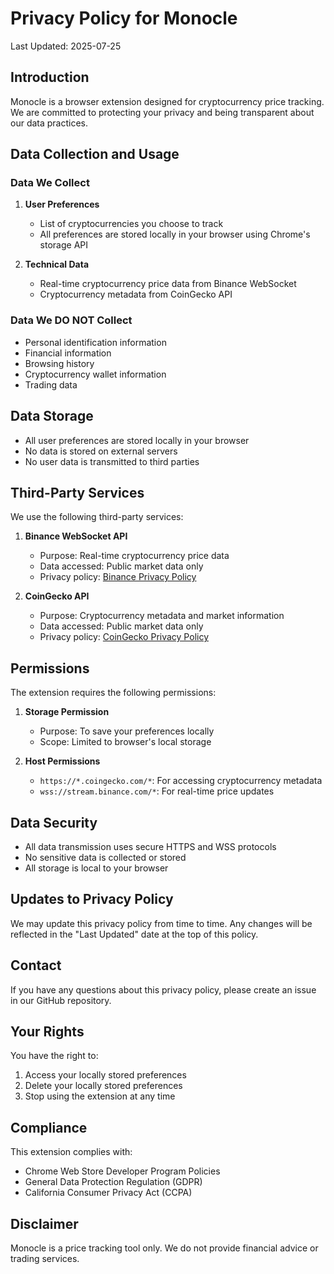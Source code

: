 # Privacy Policy for Monocle

Last Updated: 2025-07-25

## Introduction
Monocle is a browser extension designed for cryptocurrency price tracking. We are committed to protecting your privacy and being transparent about our data practices.

## Data Collection and Usage

### Data We Collect
1. **User Preferences**
   - List of cryptocurrencies you choose to track
   - All preferences are stored locally in your browser using Chrome's storage API

2. **Technical Data**
   - Real-time cryptocurrency price data from Binance WebSocket
   - Cryptocurrency metadata from CoinGecko API

### Data We DO NOT Collect
- Personal identification information
- Financial information
- Browsing history
- Cryptocurrency wallet information
- Trading data

## Data Storage
- All user preferences are stored locally in your browser
- No data is stored on external servers
- No user data is transmitted to third parties

## Third-Party Services
We use the following third-party services:
1. **Binance WebSocket API**
   - Purpose: Real-time cryptocurrency price data
   - Data accessed: Public market data only
   - Privacy policy: [Binance Privacy Policy](https://www.binance.com/en/privacy)

2. **CoinGecko API**
   - Purpose: Cryptocurrency metadata and market information
   - Data accessed: Public market data only
   - Privacy policy: [CoinGecko Privacy Policy](https://www.coingecko.com/en/privacy)

## Permissions
The extension requires the following permissions:
1. **Storage Permission**
   - Purpose: To save your preferences locally
   - Scope: Limited to browser's local storage
   
2. **Host Permissions**
   - `https://*.coingecko.com/*`: For accessing cryptocurrency metadata
   - `wss://stream.binance.com/*`: For real-time price updates

## Data Security
- All data transmission uses secure HTTPS and WSS protocols
- No sensitive data is collected or stored
- All storage is local to your browser

## Updates to Privacy Policy
We may update this privacy policy from time to time. Any changes will be reflected in the "Last Updated" date at the top of this policy.

## Contact
If you have any questions about this privacy policy, please create an issue in our GitHub repository.

## Your Rights
You have the right to:
1. Access your locally stored preferences
2. Delete your locally stored preferences
3. Stop using the extension at any time

## Compliance
This extension complies with:
- Chrome Web Store Developer Program Policies
- General Data Protection Regulation (GDPR)
- California Consumer Privacy Act (CCPA)

## Disclaimer
Monocle is a price tracking tool only. We do not provide financial advice or trading services.

